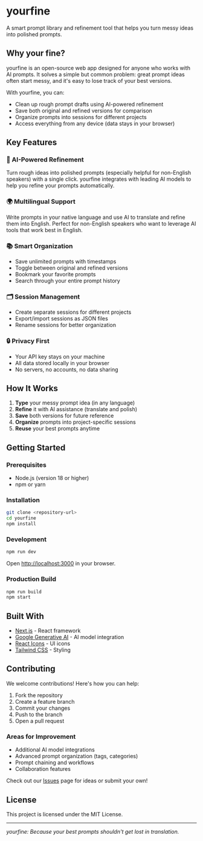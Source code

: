# yourfine

A smart prompt library and refinement tool that helps you turn messy ideas into polished prompts.

## Why your fine?

yourfine is an open-source web app designed for anyone who works with AI prompts. It solves a simple but common problem: great prompt ideas often start messy, and it's easy to lose track of your best versions.

With yourfine, you can:
- Clean up rough prompt drafts using AI-powered refinement
- Save both original and refined versions for comparison
- Organize prompts into sessions for different projects
- Access everything from any device (data stays in your browser)

## Key Features

### 🧠 AI-Powered Refinement
Turn rough ideas into polished prompts (especially helpful for non-English speakers) with a single click. yourfine integrates with leading AI models to help you refine your prompts automatically.

### 🌍 Multilingual Support
Write prompts in your native language and use AI to translate and refine them into English. Perfect for non-English speakers who want to leverage AI tools that work best in English.

### 📚 Smart Organization
- Save unlimited prompts with timestamps
- Toggle between original and refined versions
- Bookmark your favorite prompts
- Search through your entire prompt history

### 🗂️ Session Management
- Create separate sessions for different projects
- Export/import sessions as JSON files
- Rename sessions for better organization

### 🔒 Privacy First
- Your API key stays on your machine
- All data stored locally in your browser
- No servers, no accounts, no data sharing

## How It Works

1. **Type** your messy prompt idea (in any language)
2. **Refine** it with AI assistance (translate and polish)
3. **Save** both versions for future reference
4. **Organize** prompts into project-specific sessions
5. **Reuse** your best prompts anytime

## Getting Started

### Prerequisites
- Node.js (version 18 or higher)
- npm or yarn

### Installation
```bash
git clone <repository-url>
cd yourfine
npm install
```

### Development
```bash
npm run dev
```
Open [http://localhost:3000](http://localhost:3000) in your browser.

### Production Build
```bash
npm run build
npm start
```

## Built With

- [Next.js](https://nextjs.org/) - React framework
- [Google Generative AI](https://ai.google.dev/) - AI model integration
- [React Icons](https://react-icons.github.io/react-icons/) - UI icons
- [Tailwind CSS](https://tailwindcss.com/) - Styling

## Contributing

We welcome contributions! Here's how you can help:

1. Fork the repository
2. Create a feature branch
3. Commit your changes
4. Push to the branch
5. Open a pull request

### Areas for Improvement
- Additional AI model integrations
- Advanced prompt organization (tags, categories)
- Prompt chaining and workflows
- Collaboration features

Check out our [Issues](https://github.com/your-username/yourfine/issues) page for ideas or submit your own!

## License

This project is licensed under the MIT License.

---

*yourfine: Because your best prompts shouldn't get lost in translation.*